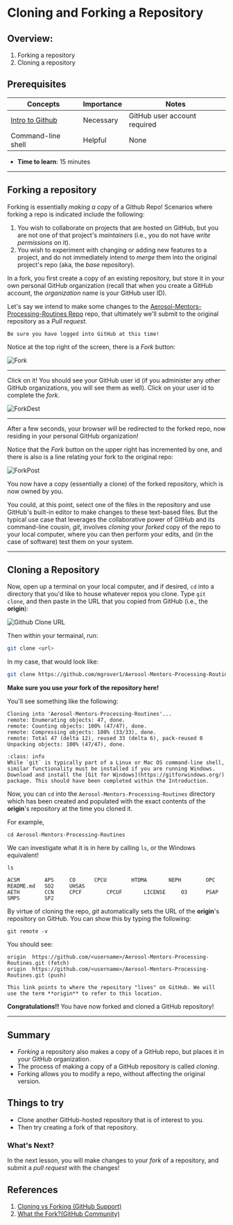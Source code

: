 # Cloning and Forking a Repository

## Overview:

1. Forking a repository
1. Cloning a repository

## Prerequisites

| Concepts                           | Importance | Notes                        |
| ---------------------------------- | ---------- | ---------------------------- |
| [Intro to Github](introduction)    | Necessary  | GitHub user account required |
| Command-line shell                 | Helpful    | None                         |

- **Time to learn**: 15 minutes

---

## Forking a repository

Forking is essentially _making a copy_ of a Github Repo! Scenarios where forking a repo is indicated include the following:

1. You wish to collaborate on projects that are hosted on GitHub, but you are not one of that project's _maintainers_ (i.e., you do not have _write permissions_ on it).
1. You wish to experiment with changing or adding new features to a project, and do not immediately intend to _merge_ them into the original project's repo (aka, the _base_ repository).

In a fork, you first create a copy of an existing repository, but store it in your own personal GitHub organization (recall that when you create a GitHub account, the _organization_ name is your GitHub user ID).

Let's say we intend to make some changes to the [Aerosol-Mentors-Processing-Routines Repo](https://github.com/ARM-Development/Aerosol-Mentors-Processing-Routines) repo, that ultimately we'll submit to the original repository as a _Pull request_.

```{note}
Be sure you have logged into GitHub at this time!
```

Notice at the top right of the screen, there is a _Fork_ button:

<img src="https://github.com/ProjectPythiaTutorials/github-arm-2022-02-28/blob/main/tutorial/images/Github_Fork.jpeg?raw=true" alt="Fork">

---

Click on it! You should see your GitHub user id (if you administer any other GitHub organizations, you will see them as well). Click on your user id to complete the _fork_. 

<img src="https://github.com/ProjectPythiaTutorials/github-arm-2022-02-28/blob/main/tutorial/images/Github_ForkDest.jpeg?raw=true" alt="ForkDest">

---

After a few seconds, your browser will be redirected to the forked repo, now residing in your personal GitHub organization!

Notice that the _Fork_ button on the upper right has incremented by one, and there is also is a line relating your fork to the original repo:

<img src="https://github.com/ProjectPythiaTutorials/github-arm-2022-02-28/blob/main/tutorial/images/Github_ForkPost.jpeg?raw=true" alt="ForkPost">

You now have a copy (essentially a clone) of the forked repository, which is now owned by you.

You could, at this point, select one of the files in the repository and use GitHub's built-in editor to make changes to these text-based files. But the typical use case that leverages the collaborative power of GitHub and its command-line cousin, _git_, involves _cloning_ your _forked_ copy of the repo to your local computer, where you can then perform your edits, and (in the case of software) test them on your system.

---

## Cloning a Repository

Now, open up a terminal on your local computer, and if desired, `cd` into a directory that you'd like to house whatever repos you clone. Type `git clone`, and then paste in the URL that you copied from GitHub (i.e., the **origin**):

<img src="images/github_clone_url.png" alt="Github Clone URL">

Then within your termainal, run:

```bash
git clone <url>
```

In my case, that would look like:

```bash
git clone https://github.com/mgrover1/Aerosol-Mentors-Processing-Routines.git
```

**Make sure you use _your_ fork of the repository here!**

You'll see something like the following:

```
Cloning into 'Aerosol-Mentors-Processing-Routines'...
remote: Enumerating objects: 47, done.
remote: Counting objects: 100% (47/47), done.
remote: Compressing objects: 100% (33/33), done.
remote: Total 47 (delta 12), reused 33 (delta 6), pack-reused 0
Unpacking objects: 100% (47/47), done.
```

```{admonition} Windows users
:class: info
While `git` is typically part of a Linux or Mac OS command-line shell, similar functionality must be installed if you are running Windows. Download and install the [Git for Windows](https://gitforwindows.org/) package. This should have been completed within the Introduction.
```

Now, you can `cd` into the `Aerosol-Mentors-Processing-Routines` directory which has been created and populated with the exact contents of the **origin**'s repository at the time you cloned it.

For example,

```
cd Aerosol-Mentors-Processing-Routines
```

We can investigate what it is in here by calling `ls`, or the Windows equivalent!

```
ls

ACSM		APS		CO		CPCU		HTDMA		NEPH		OPC		README.md	SO2		UHSAS
AETH		CCN		CPCF		CPCUF		LICENSE		O3		PSAP		SMPS		SP2
```

By virtue of cloning the repo, _git_ automatically sets the URL of the **origin**'s repository on GitHub. You can show this by typing the following:

```
git remote -v
```

You should see:

```
origin	https://github.com/<username>/Aerosol-Mentors-Processing-Routines.git (fetch)
origin	https://github.com/<username>/Aerosol-Mentors-Processing-Routines.git (push)
```

```{tip}
This link points to where the repository "lives" on GitHub. We will use the term **origin** to refer to this location.
```

**Congratulations!!** You have now forked and cloned a GitHub repository!

---

## Summary
- _Forking_ a repository also makes a copy of a GitHub repo, but places it in your GitHub organization.
- The process of making a copy of a GitHub repository is called _cloning_.
- Forking allows you to modify a repo, without affecting the original version.

## Things to try

- Clone another GitHub-hosted repository that is of interest to you.
- Then try creating a fork of that repository.

### What's Next?

In the next lesson, you will make changes to your _fork_ of a repository, and submit a _pull request_ with the changes!

## References

1. [Cloning vs Forking (GitHub Support)](https://github.community/t/the-difference-between-forking-and-cloning-a-repository/10189)
1. [What the Fork?(GitHub Community)](https://github.community/t/what-the-fork/10187)
